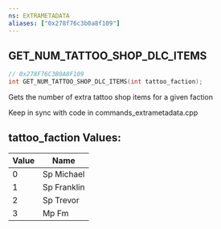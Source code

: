 ```yaml
---
ns: EXTRAMETADATA
aliases: ["0x278f76c3b0a8f109"]
---
```

## GET_NUM_TATTOO_SHOP_DLC_ITEMS

```c
// 0x278F76C3B0A8F109
int GET_NUM_TATTOO_SHOP_DLC_ITEMS(int tattoo_faction);
```

Gets the number of extra tattoo shop items for a given faction

Keep in sync with code in commands_extrametadata.cpp

## tattoo_faction Values:
| Value | Name |
| --- | --- |
| 0 | Sp Michael |
| 1 | Sp Franklin |
| 2 | Sp Trevor |
| 3 | Mp Fm |


